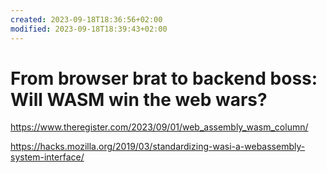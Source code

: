 ```yaml
---
created: 2023-09-18T18:36:56+02:00
modified: 2023-09-18T18:39:43+02:00
---
```


# From browser brat to backend boss: Will WASM win the web wars?

https://www.theregister.com/2023/09/01/web_assembly_wasm_column/


https://hacks.mozilla.org/2019/03/standardizing-wasi-a-webassembly-system-interface/

